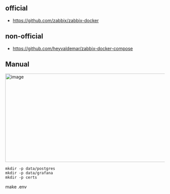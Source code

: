## official
- https://github.com/zabbix/zabbix-docker

## non-official
- https://github.com/heyvaldemar/zabbix-docker-compose

## Manual
<img width="580" height="281" alt="image" src="https://github.com/user-attachments/assets/e6fb3317-7bbd-461e-bee0-941921c95ca2" />

```
mkdir -p data/postgres
mkdir -p data/grafana
mkdir -p certs
```
make .env 
```
```

